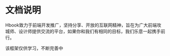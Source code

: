 文档说明
====================
Hbook致力于前端开发推广，坚持分享、开放的互联网精神，旨在为广大前端攻城师、设计师提供交流的平台，如果你和我们有相同的目标，我们乐意一起携手前行。

该框架仅供学习，不断完善中